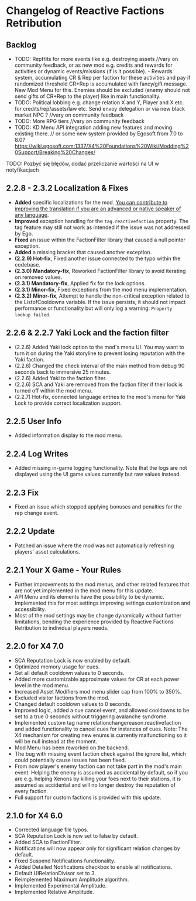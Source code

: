 # Changelog of Reactive Factions Retribution

## Backlog

- TODO: RepHits for more events like e.g. destroying assets //vary on community feedback, or as new mod e.g. credits and rewards for activities or dynamic events/missions (if is it possible). - Rewards system, accumulating CR & Rep per faction for these activities and pay if randomized threshold CR+Rep is accumulated with fancy/gift message. New Mod Menu for this. Enemies should be excluded (enemy should not send gifts of CR+Rep to the player) like in main functionality.
- TODO: Political lobbing e.g. change relation X and Y, Player and X etc. for credits/rep/assets/law etc. Send envoy delegation or via new black market NPC ?  //vary on community feedback
- TODO: More RPG tiers //vary on community feedback
- TODO: KD Menu API integration adding new features and moving existing there. // or some new system provided by Egosoft from 7.0 to 8.0? https://wiki.egosoft.com:1337/X4%20Foundations%20Wiki/Modding%20Support/Breaking%20Changes/





TODO: Pozbyć się błędów, dodać przeliczanie wartości na UI w notyfikacjach

## 2.2.8 - 2.3.2 Localization & Fixes

- **Added** specific localizations for the mod. [You can contribute to improving the translation if you are an advanced or native speaker of any language](https://github.com/iomatix/Reactive-Factions-Retribution-X4Foundations/tree/main/t).
- **Improved** exception handling for the `tag.reactivefaction` property. The tag feature may still not work as intended if the issue was not addressed by Ego.
- **Fixed** an issue within the FactionFilter library that caused a null pointer exception.
- **Added** a missing bracket that caused another exception.
- **(2.2.9) Hot-fix**, Fixed another issue connected to the typo within the codebase.
- **(2.3.0) Mandatory-fix**, Reworked FactionFilter library to avoid iterating on removed values.
- **(2.3.1) Mandatory-fix**, Applied fix for the lock options.
- **(2.3.1) Minor-fix**, Fixed exceptions from the mod menu implementation.
- **(2.3.2) Minor-fix**, Attempt to handle the non-critical exception related to the ListofCooldowns variable. If the issue persists, it should not impact performance or functionality but will only log a warning: `Property lookup failed`.

## 2.2.6 & 2.2.7 Yaki Lock and the faction filter

- (2.2.6) Added Yaki lock option to the mod's menu UI. You may want to turn it on during the Yaki storyline to prevent losing reputation with the Yaki faction.
- (2.2.6) Changed the check interval of the main method from debug 90 seconds back to immersive 25 minutes.
- (2.2.6) Added Yaki to the faction filter.
- (2.2.6) SCA and Yaki are removed from the faction filter if their lock is turned off within the mod menu.
- (2.2.7) Hot-fix, connected language entries to the mod's menu for Yaki Lock to provide correct localization support.

## 2.2.5 User Info

- Added information display to the mod menu.

## 2.2.4 Log Writes

- Added missing in-game logging functionality. Note that the logs are not displayed using the UI game values currently but raw values instead.

## 2.2.3 Fix

- Fixed an issue which stopped applying bonuses and penalties for the rep change event.

## 2.2.2 Update

- Patched an issue where the mod was not automatically refreshing players' asset calculations.

## 2.2.1 Your X Game - Your Rules

- Further improvements to the mod menus, and other related features that are not yet implemented in the mod menu for this update.
- API Menu and its elements have the possibility to be dynamic. Implemented this for most settings improving settings customization and accessibility.
- Most of the mod settings may be change dynamically without further limitations, bending the experience provided by Reactive Factions Retribution to individual players needs.

## 2.2.0 for X4 7.0

- SCA Reputation Lock is now enabled by default.
- Optimized memory usage for cues.
- Set all default cooldown values to 0 seconds.
- Added more customizable approximate values for CR at each power level in the mod menu.
- Increased Asset Modifiers mod menu slider cap from 100% to 350%.
- Excluded visitor factions from the mod.
- Changed default cooldown values to 0 seconds.
- Improved logic, added a cue cancel event, and allowed cooldowns to be set to a true 0 seconds without triggering avalanche syndrome.
- Implemented custom tag name relationchangereason.reactivefaction and added functionality to cancel cues for instances of cues. Note: The X4 mechanism for creating new enums is currently malfunctioning so it will be null instead at the moment.
- Mod Menu has been reworked on the backend.
- The bug with missing event faction check against the ignore list, which could potentially cause issues has been fixed.
- From now player's enemy faction can not take part in the mod's main event. Helping the enemy is assumed as accidental by default, so if you are e.g. helping Xenons by killing your foes next to their stations, it is assumed as accidental and will no longer destroy the reputation of every faction.
- Full support for custom factions is provided with this update.

## 2.1.0 for X4 6.0

- Corrected language file typos.
- SCA Reputation Lock is now set to false by default.
- Added SCA to FactionFilter.
- Notifications will now appear only for significant relation changes by default.
- Fixed Suspend Notifications functionality.
- Added Detailed Notifications checkbox to enable all notifications.
- Default UIRelationDivisor set to 3.
- Reimplemented Maximum Amplitude algorithm.
- Implemented Experimental Amplitude.
- Implemented Relative Amplitude.
